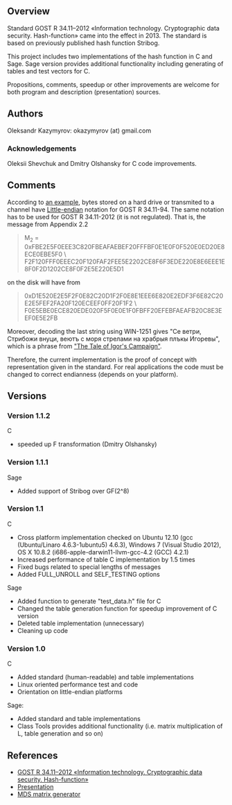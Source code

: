 ## Overview

Standard GOST R 34.11–2012 «Information technology. Cryptographic data security. Hash-function» came into the effect in 2013. The standard is based on previously published hash function Stribog.

This project includes two implementations of the hash function in C and Sage. Sage version provides additional functionality including generating of tables and test vectors for C.

Propositions, comments, speedup or other improvements are welcome for both program and description (presentation) sources.

## Authors

Oleksandr Kazymyrov: okazymyrov (at) gmail.com

### Acknowledgements

Oleksii Shevchuk and Dmitry Olshansky for C code improvements.

## Comments

According to [an example](http://ru.wikipedia.org/wiki/%D0%93%D0%9E%D0%A1%D0%A2_%D0%A0_34.11-94#.D0.9F.D0.BE.D0.B4.D1.80.D0.BE.D0.B1.D0.BD.D1.8B.D0.B9_.D0.BF.D1.80.D0.B8.D0.BC.D0.B5.D1.80_.D0.B8.D0.B7_.D1.81.D1.82.D0.B0.D0.BD.D0.B4.D0.B0.D1.80.D1.82.D0.B0), bytes stored on a hard drive or transmited to a channel have [Little-endian](http://en.wikipedia.org/wiki/Little-endian#Little-endian) notation for GOST R 34.11-94. The same notation has to be used for GOST R 34.11-2012 (it is not regulated). That is, the message from Appendix 2.2

> M<sub>2</sub> = 0xFBE2E5F0EEE3C820FBEAFAEBEF20FFFBF0E1E0F0F520E0ED20E8ECE0EBE5F0 \\
F2F120FFF0EEEC20F120FAF2FEE5E2202CE8F6F3EDE220E8E6EEE1E8F0F2D1202CE8F0F2E5E220E5D1

on the disk will have from

> 0xD1E520E2E5F2F0E82C20D1F2F0E8E1EEE6E820E2EDF3F6E82C20E2E5FEF2FA20F120ECEEF0FF20F1F2 \\
F0E5EBE0ECE820EDE020F5F0E0E1F0FBFF20EFEBFAEAFB20C8E3EEF0E5E2FB

Moreover, decoding the last string using WIN-1251 gives "Се ветри, Стрибожи внуци, веютъ с моря стрелами на храбрыя плъкы Игоревы", which is a phrase from ["The Tale of Igor's Campaign"](http://en.wikipedia.org/wiki/The_Tale_of_Igor%27s_Campaign).

Therefore, the current implementation is the proof of concept with representation given in the standard. For real applications the code must be changed to correct endianness (depends on your platform).

## Versions

### Version 1.1.2

C

* speeded up F transformation (Dmitry Olshansky)

### Version 1.1.1

Sage

* Added support of Stribog over GF(2^8)


### Version 1.1

C

* Cross platform implementation checked on Ubuntu 12.10 (gcc (Ubuntu/Linaro 4.6.3-1ubuntu5) 4.6.3), Windows 7 (Visual Studio 2012), OS X 10.8.2 (i686-apple-darwin11-llvm-gcc-4.2 (GCC) 4.2.1)
* Increased performance of table C implementation by 1.5 times
* Fixed bugs related to special lengths of messages
* Added FULL_UNROLL and SELF_TESTING options

Sage

* Added function to generate "test_data.h" file for C
* Changed the table generation function for speedup improvement of C version
* Deleted table implementation (unnecessary)
* Cleaning up code

### Version 1.0

C

* Added standard (human-readable) and table implementations
* Linux oriented performance test and code 
* Orientation on little-endian platforms

Sage:

* Added standard and table implementations
* Class Tools provides additional functionality (i.e. matrix multiplication of L, table generation and so on)

## References

* [GOST R 34.11–2012 «Information technology. Cryptographic data security. Hash-function»](https://tc26.ru/en/standards/standards/gost-r/gost-r-34-11-2012-information-technology-cryptographic-data-security-hash-function.html)
* [Presentation](https://okazymyrov.github.io/assets/attachments/presentations/2012/65e253dda44af1d34db14c2b752d1f.pdf)
* [MDS matrix generator](https://github.com/okazymyrov/MDS)

